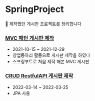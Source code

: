 # SpringProject
📌 제작했던 게시판 프로젝트를 정리합니다

### [MVC 패턴 게시판 제작](https://github.com/Jupiter-J/DoorLock.git) 
* 2021-10-15 ~ 2021-12-29
* 창업동아리 활동으로 게시판 제작을 하였다 
* 스프링부트로 처음 제작 해본 MVC 게시판

### [CRUD RestfulAPI 게시판 제작](https://github.com/Jupiter-J/CRUD_API_SpringBoard.git)
* 2022-03-14 ~ 2022-03-25
* JPA 사용
